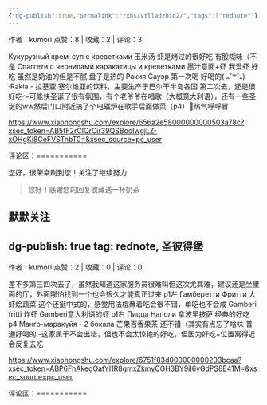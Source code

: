 ```yaml
---
{"dg-publish":true,"permalink":"/xhs/villadzhio2/","tags":["rednote"]}
---
```


作者：kumori
点赞：8   |   收藏：2   |   评论：3

Кукурузный крем-суп с креветками 玉米汤 虾是烤过的很好吃 有股糊味（不是
Спаггети с чернилами каракатицы и креветками 墨汁意面+虾 我爱虾 好吃 虽然是奶油的但是不腻 盘子是热的
Ракия Сауэр 第一次喝 好喝的( ᎔˘꒳˘᎔)
·Rakia - 拉基亚 塞尔维亚的饮料，主要生产于巴尔干半岛各国
第二次去，还是很好吃～可能快圣诞了很有氛围，有个老爷爷在唱歌（大概意大利语），还有一些圣诞的ww然后门口附近搞了个电磁炉在歌手后面做菜（p4）🤣热气呼呼冒

https://www.xiaohongshu.com/explore/656a2e58000000000503a78c?xsec_token=AB5fF2rCIQrCir39QSBooIwgjLZ-xOHgKi8CeFVSTnbT0=&xsec_source=pc_user

评论区：===========

您好，很荣幸刷到您！关注了继续努力

> 您好！感谢您的回复收藏送一杯奶茶

默默关注
---
dg-publish: true
tag: rednote, 圣彼得堡
---
作者：kumori
点赞：2   |   收藏：0   |   评论：0

差不多第三四次去了，虽然我知道这家服务员很难叫但这次尤其难，建议还是坐里面的厅，外面哪怕找到一个也会很久才能真正过来
p1左 Гамберетти Фритти 大虾烩蔬菜 这个还挺中式的，感觉用法棍蘸着吃会很不错，单吃也不会咸
Gamberi fritti 炸虾 Gamberi意大利语的虾
p1右 Пицца Наполи 拿波里披萨 经典的好吃
p4 Манго-маракуйя - 2 бокала 芒果百香果茶 还不错（其实有点忘了啥味 普通好喝的
-这家属于不会出错，但也不会太惊艳的好吃，但因为好吃+位置离得近会反复去吃

https://www.xiaohongshu.com/explore/6751f83d000000000203bcaa?xsec_token=ABP6FhAkegOatYI1R8gmxZkmyCGH3BY9iI6yGdPS8E41M=&xsec_source=pc_user

评论区：===========

